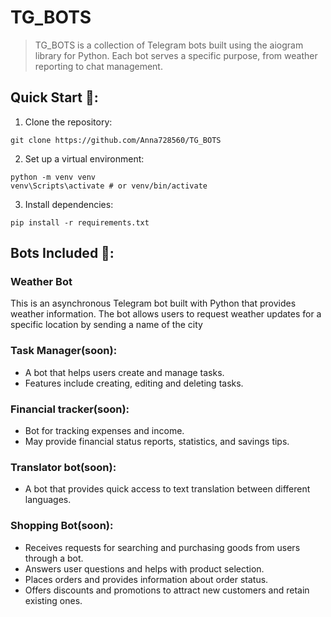 # TG_BOTS

> TG_BOTS is a collection of Telegram bots built using the aiogram library for Python. Each bot serves a specific purpose, from weather reporting to chat management.


## Quick Start 💨:

1. Clone the repository:
```shell
git clone https://github.com/Anna728560/TG_BOTS
```

2. Set up a virtual environment:
```shell
python -m venv venv
venv\Scripts\activate # or venv/bin/activate
```

3. Install dependencies:
```shell
pip install -r requirements.txt
```




## Bots Included 🤖:
### Weather Bot

This is an asynchronous Telegram bot built with Python that provides weather information. The bot allows users to request weather updates for a specific location by sending a name of the city

### Task Manager(soon):
- A bot that helps users create and manage tasks.
- Features include creating, editing and deleting tasks.

### Financial tracker(soon):
- Bot for tracking expenses and income.
- May provide financial status reports, statistics, and savings tips.

### Translator bot(soon):
- A bot that provides quick access to text translation between different languages.

### Shopping Bot(soon):
- Receives requests for searching and purchasing goods from users through a bot.
- Answers user questions and helps with product selection.
- Places orders and provides information about order status.
- Offers discounts and promotions to attract new customers and retain existing ones.














